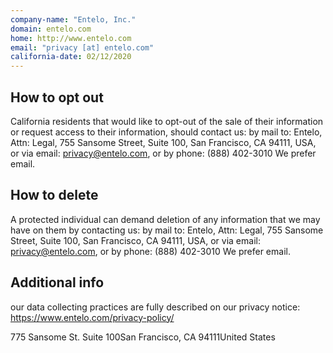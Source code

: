 ```yaml
---
company-name: "Entelo, Inc."
domain: entelo.com
home: http://www.entelo.com
email: "privacy [at] entelo.com"
california-date: 02/12/2020
---
```

## How to opt out


California residents that would like to opt-out of the sale of their information or request access to their information, should contact us:
by mail to: Entelo, Attn: Legal, 755 Sansome Street, Suite 100, San Francisco, CA 94111, USA, or
via email: privacy@entelo.com, or
by phone: (888) 402-3010
We prefer email.

## How to delete


A protected individual can demand deletion of any information that we may have on them by contacting us:
by mail to: Entelo, Attn: Legal, 755 Sansome Street, Suite 100, San Francisco, CA 94111, USA, or
via email: privacy@entelo.com, or
by phone: (888) 402-3010
We prefer email.

## Additional info


our data collecting practices are fully described on our privacy notice: https://www.entelo.com/privacy-policy/

775 Sansome St. Suite 100San Francisco, CA 94111United States













